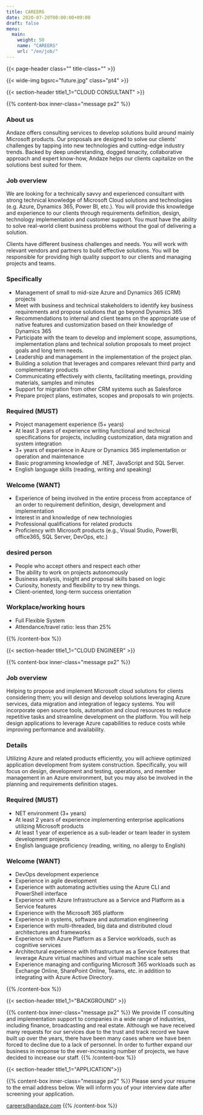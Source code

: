 ```yaml
---
title: CAREERS
date: 2020-07-20T00:00:00+09:00
draft: false
menu:
  main:
    weight: 50
    name: "CAREERS"
    url: "/en/job/"
---
```


{{< page-header class="" title-class="" >}}

{{< wide-img bgsrc="future.jpg" class="pt4" >}}

{{< section-header title1_1="CLOUD CONSULTANT" >}}

{{% content-box inner-class="message px2" %}}

### About us

Andaze offers consulting services to develop solutions build around mainly Microsoft products. Our proposals are designed to solve our clients’ challenges by tapping into new technologies and cutting-edge industry trends. Backed by deep understanding, dogged tenacity, collaborative approach and expert know-how, Andaze helps our clients capitalize on the solutions best suited for them.

### Job overview

We are looking for a technically savvy and experienced consultant with strong technical knowledge of Microsoft Cloud solutions and technologies (e.g. Azure, Dynamics 365, Power BI, etc.). You will provide this knowledge and experience to our clients through requirements definition, design, technology implementation and customer support. You must have the ability to solve real-world client business problems without the goal of delivering a solution.

Clients have different business challenges and needs. You will work with relevant vendors and partners to build effective solutions. You will be responsible for providing high quality support to our clients and managing projects and teams.

### Specifically

- Management of small to mid-size Azure and Dynamics 365 (CRM) projects
- Meet with business and technical stakeholders to identify key business requirements and propose solutions that go beyond Dynamics 365
- Recommendations to internal and client teams on the appropriate use of native features and customization based on their knowledge of Dynamics 365
- Participate with the team to develop and implement scope, assumptions, implementation plans and technical solution proposals to meet project goals and long term needs.
- Leadership and management in the implementation of the project plan.
- Building a solution that leverages and compares relevant third party and complementary products
- Communicating effectively with clients, facilitating meetings, providing materials, samples and minutes
- Support for migration from other CRM systems such as Salesforce
- Prepare project plans, estimates, scopes and proposals to win projects.

### Required (MUST)

- Project management experience (5+ years)
- At least 3 years of experience writing functional and technical specifications for projects, including customization, data migration and system integration
- 3+ years of experience in Azure or Dynamics 365 implementation or operation and maintenance
- Basic programming knowledge of .NET, JavaScript and SQL Server.
- English language skills (reading, writing and speaking)

### Welcome (WANT)

- Experience of being involved in the entire process from acceptance of an order to requirement definition, design, development and implementation
- Interest in and knowledge of new technologies
- Professional qualifications for related products
- Proficiency with Microsoft products (e.g., Visual Studio, PowerBI, office365, SQL Server, DevOps, etc.)

### desired person

- People who accept others and respect each other
- The ability to work on projects autonomously
- Business analysis, insight and proposal skills based on logic
- Curiosity, honesty and flexibility to try new things.
- Client-oriented, long-term success orientation

### Workplace/working hours

- Full Flexible System
- Attendance/travel ratio: less than 25%

<!-- li レンダリングバグ回避コメント↑ -->

{{% /content-box %}}

{{< section-header title1_1="CLOUD ENGINEER" >}}

{{% content-box inner-class="message px2" %}}

### Job overview

Helping to propose and implement Microsoft cloud solutions for clients considering them; you will design and develop solutions leveraging Azure services, data migration and integration of legacy systems. You will incorporate open source tools, automation and cloud resources to reduce repetitive tasks and streamline development on the platform. You will help design applications to leverage Azure capabilities to reduce costs while improving performance and availability.

### Details

Utilizing Azure and related products efficiently, you will achieve optimized application development from system construction. Specifically, you will focus on design, development and testing, operations, and member management in an Azure environment, but you may also be involved in the planning and requirements definition stages.

### Required (MUST)

- NET environment (3+ years)
- At least 2 years of experience implementing enterprise applications utilizing Microsoft products
- At least 1 year of experience as a sub-leader or team leader in system development projects
- English language proficiency (reading, writing, no allergy to English)

### Welcome (WANT)

- DevOps development experience
- Experience in agile development
- Experience with automating activities using the Azure CLI and PowerShell interface
- Experience with Azure Infrastructure as a Service and Platform as a Service features
- Experience with the Microsoft 365 platform
- Experience in systems, software and automation engineering
- Experience with multi-threaded, big data and distributed cloud architectures and frameworks
- Experience with Azure Platform as a Service workloads, such as cognitive services
- Architectural experience with Infrastructure as a Service features that leverage Azure virtual machines and virtual machine scale sets
- Experience managing and configuring Microsoft 365 workloads such as Exchange Online, SharePoint Online, Teams, etc. in addition to integrating with Azure Active Directory.

<!-- li レンダリングバグ回避コメント↑ -->

{{% /content-box %}}

{{< section-header title1_1="BACKGROUND" >}}

{{% content-box inner-class="message px2" %}}
We provide IT consulting and implementation support to companies in a wide range of industries, including finance, broadcasting and real estate. Although we have received many requests for our services due to the trust and track record we have built up over the years, there have been many cases where we have been forced to decline due to a lack of personnel. In order to further expand our business in response to the ever-increasing number of projects, we have decided to increase our staff.
{{% /content-box %}}

{{< section-header title1_1="APPLICATION">}}

{{% content-box inner-class="message px2" %}}
Please send your resume to the email address below. We will inform you of your interview date after screening your application.

careers@andaze.com
{{% /content-box %}}
